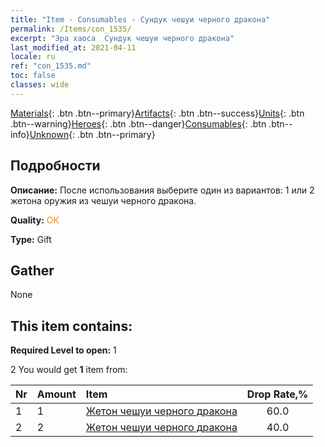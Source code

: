 ```yaml
---
title: "Item - Consumables - Сундук чешуи черного дракона"
permalink: /Items/con_1535/
excerpt: "Эра хаоса  Сундук чешуи черного дракона"
last_modified_at: 2021-04-11
locale: ru
ref: "con_1535.md"
toc: false
classes: wide
---
```

 [Materials](/ru/Items/){: .btn .btn--primary}[Artifacts](/ru/Items/Artifacts/){: .btn .btn--success}[Units](/ru/Items/Units/){: .btn .btn--warning}[Heroes](/ru/Items/Heroes/){: .btn .btn--danger}[Consumables](/ru/Items/Consumables/){: .btn .btn--info}[Unknown](/ru/Items/Unknown/){: .btn .btn--primary}

## Подробности
 **Описание:** После использования выберите один из вариантов: 1 или 2 жетона оружия из чешуи черного дракона.

 **Quality:** <span style="color: #FF8C00">OK</span>

 **Type:** Gift

## Gather

  None

## This item contains:

 **Required Level to open:** 1

 2 You would get **1** item  from:

  | Nr | Amount |     Item    | Drop Rate,% |
  |:---|:-------|:------------|:---------:|
  | 1 | 1 | [Жетон чешуи черного дракона](/ru/Items/con_993/) | 60.0 | 
  | 2 | 2 | [Жетон чешуи черного дракона](/ru/Items/con_993/) | 40.0 | 
